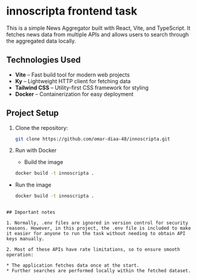 # innoscripta frontend task

This is a simple News Aggregator built with React, Vite, and TypeScript. It fetches news data from multiple APIs and allows users to search through the aggregated data locally.

## Technologies Used

- **Vite** – Fast build tool for modern web projects
- **Ky** – Lightweight HTTP client for fetching data
- **Tailwind CSS** – Utility-first CSS framework for styling
- **Docker** – Containerization for easy deployment

## Project Setup

1. Clone the repository:

   ```sh
   git clone https://github.com/omar-diaa-48/innoscripta.git
   ```

2. Run with Docker

   - Build the image

   ```sh
   docker build -t innoscripta .
   ```

- Run the image
  ```sh
  docker build -t innoscripta .
  ```

```

## Important notes

1. Normally, .env files are ignored in version control for security reasons. However, in this project, the .env file is included to make it easier for anyone to run the task without needing to obtain API keys manually.

2. Most of these APIs have rate limitations, so to ensure smooth operation:

* The application fetches data once at the start.
* Further searches are performed locally within the fetched dataset.
```
